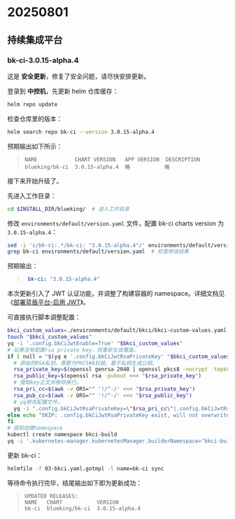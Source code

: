 
# 20250801

## 持续集成平台

### bk-ci-3.0.15-alpha.4

这是 **安全更新**，修复了安全问题，请尽快安排更新。
<!-- 版本日志见 GitHub_URL 。-->

登录到 **中控机**，先更新 helm 仓库缓存：
``` bash
helm repo update
```
检查仓库里的版本：
``` bash
helm search repo bk-ci --version 3.0.15-alpha.4
```
预期输出如下所示：
>``` plain
>NAME            CHART VERSION   APP VERSION  DESCRIPTION
>blueking/bk-ci  3.0.15-alpha.4  略           略
>```

接下来开始升级了。

先进入工作目录：
``` bash
cd $INSTALL_DIR/blueking/  # 进入工作目录
```

修改 `environments/default/version.yaml` 文件，配置 bk-ci charts version 为 `3.0.15-alpha.4`：
``` bash
sed -i 's/bk-ci:.*/bk-ci: "3.0.15-alpha.4"/' environments/default/version.yaml
grep bk-ci environments/default/version.yaml  # 检查修改结果
```
预期输出：
>``` yaml
>  bk-ci: "3.0.15-alpha.4"
>```

本次更新引入了 JWT 认证功能，并调整了构建容器的 namespace。详细文档见 《[部署蓝盾平台-启用 JWT](install-ci-suite.md#启用%20JWT)》。

可直接执行脚本调整配置：
``` bash
bkci_custom_values=./environments/default/bkci/bkci-custom-values.yaml.gotmpl
touch "$bkci_custom_values"
yq -i '.config.bkCiJwtEnable=True' "$bkci_custom_values"
# 如果没有配置rsa private key，则重新生成覆盖。
if [ null = "$(yq e '.config.bkCiJwtRsaPrivateKey' "$bkci_custom_values")" ]; then
  # 原始的RSA私钥，需要为PKCS#8封装。基于私钥生成公钥。
  rsa_private_key=$(openssl genrsa 2048 | openssl pkcs8 -nocrypt -topk8)
  rsa_public_key=$(openssl rsa -pubout <<< "$rsa_private_key")
  # 提取key正文并移除换行。
  rsa_pri_cc=$(awk -v ORS="" '!/^-/' <<< "$rsa_private_key")
  rsa_pub_cc=$(awk -v ORS="" '!/^-/' <<< "$rsa_public_key")
  # yq修改配置文件。
  yq -i ".config.bkCiJwtRsaPrivateKey=\"$rsa_pri_cc\"|.config.bkCiJwtRsaPublicKey=\"$rsa_pub_cc\"" "$bkci_custom_values"
else echo "SKIP: .config.bkCiJwtRsaPrivateKey exist, will not overwrite."
fi
# 提前创建namespace
kubectl create namespace bkci-build
yq -i '.kubernetes-manager.kubernetesManager.builderNamespace="bkci-build"' "$bkci_custom_values"
```

更新 bk-ci：
``` bash
helmfile -f 03-bkci.yaml.gotmpl -l name=bk-ci sync
```

等待命令执行完毕，结尾输出如下即为更新成功：
>``` plain
>UPDATED RELEASES:
>NAME   CHART           VERSION
>bk-ci  blueking/bk-ci  3.0.15-alpha.4
>```

